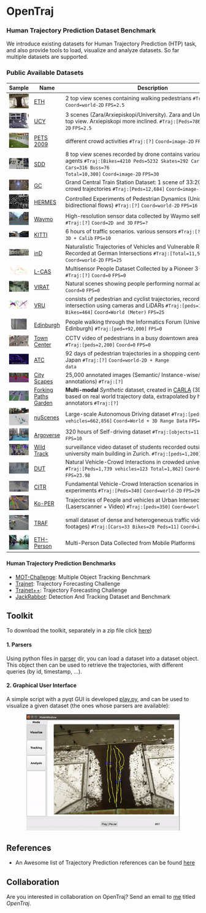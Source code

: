 # OpenTraj
### Human Trajectory Prediction Dataset Benchmark
We introduce existing datasets for Human Trajectory Prediction (HTP) task, and also provide tools to load, visualize and analyze datasets. So far multiple datasets are supported.

### Public Available Datasets

<!--begin(table_main)-->
| Sample | Name | &nbsp;&nbsp;&nbsp;&nbsp;&nbsp;&nbsp;&nbsp;&nbsp;&nbsp;&nbsp;&nbsp;&nbsp;&nbsp;&nbsp;&nbsp;&nbsp;&nbsp;&nbsp;&nbsp;&nbsp;&nbsp;&nbsp;&nbsp;&nbsp;&nbsp;&nbsp;&nbsp;&nbsp;&nbsp;&nbsp;&nbsp;&nbsp;&nbsp;&nbsp;&nbsp;&nbsp;&nbsp;&nbsp;&nbsp;&nbsp;&nbsp;&nbsp;&nbsp;&nbsp;&nbsp;&nbsp;&nbsp;&nbsp;&nbsp;&nbsp;Description&nbsp;&nbsp;&nbsp;&nbsp;&nbsp;&nbsp;&nbsp;&nbsp;&nbsp;&nbsp;&nbsp;&nbsp;&nbsp;&nbsp;&nbsp;&nbsp;&nbsp;&nbsp;&nbsp;&nbsp;&nbsp;&nbsp;&nbsp;&nbsp;&nbsp;&nbsp;&nbsp;&nbsp;&nbsp;&nbsp;&nbsp;&nbsp;&nbsp;&nbsp;&nbsp;&nbsp;&nbsp;&nbsp;&nbsp;&nbsp;&nbsp;&nbsp;&nbsp;&nbsp;&nbsp;&nbsp;&nbsp;&nbsp;&nbsp;&nbsp; | Ref | 
|----|----|----|----|
| ![](datasets/ETH/seq_eth/reference.png) | [ETH](datasets/ETH) | 2 top view scenes containing walking pedestrians <code>#Traj:[Peds=750]</code> <code>Coord=world-2D</code> <code>FPS=2.5</code> | [website](http://www.vision.ee.ethz.ch/en/datasets/) [paper](https://ethz.ch/content/dam/ethz/special-interest/baug/igp/photogrammetry-remote-sensing-dam/documents/pdf/pellegrini09iccv.pdf) | 
| ![](datasets/UCY/zara01/reference.png) | [UCY](datasets/UCY) | 3 scenes (Zara/Arxiepiskopi/University). Zara and University close to top view. Arxiepiskopi more inclined. <code>#Traj:[Peds=786]</code> <code>Coord=world-2D</code> <code>FPS=2.5</code> | [website](https://graphics.cs.ucy.ac.cy/research/downloads/crowd-data) [paper](https://onlinelibrary.wiley.com/doi/full/10.1111/j.1467-8659.2007.01089.x) | 
| ![](datasets/PETS-2009/reference.jpg) | [PETS 2009](datasets/PETS-2009) | different crowd activities <code>#Traj:[?]</code> <code>Coord=image-2D</code> <code>FPS=7</code> | [website](http://www.cvg.reading.ac.uk/PETS2009/data.html) [paper](https://projet.liris.cnrs.fr/imagine/pub/proceedings/AVSS-2010/data/4264a143.pdf) | 
| ![](datasets/SDD/coupa/video3/reference.jpg) | [SDD](datasets/SDD) | 8 top view scenes recorded by drone contains various types of agents <code>#Traj:[Bikes=4210 Peds=5232 Skates=292 Carts=174 Cars=316 Buss=76 Total=10,300]</code> <code>Coord=image-2D</code> <code>FPS=30</code> | [website](http://cvgl.stanford.edu/projects/uav_data) [paper](http://svl.stanford.edu/assets/papers/ECCV16social.pdf) [dropbox](https://www.dropbox.com/s/v9jvt4ln7t42m6m/StanfordDroneDataset.zip) | 
| ![](datasets/GC/reference.jpg) | [GC](datasets/GC) | Grand Central Train Station Dataset: 1 scene of 33:20 minutes of crowd trajectories <code>#Traj:[Peds=12,684]</code> <code>Coord=image-2D</code> <code>FPS=25</code> | [dropbox](https://www.dropbox.com/s/7y90xsxq0l0yv8d/cvpr2015_pedestrianWalkingPathDataset.rar) [paper](http://openaccess.thecvf.com/content_cvpr_2015/html/Yi_Understanding_Pedestrian_Behaviors_2015_CVPR_paper.html) | 
| ![](datasets/HERMES/reference.png) | [HERMES](datasets/HERMES) | Controlled Experiments of Pedestrian Dynamics (Unidirectional and bidirectional flows) <code>#Traj:[?]</code> <code>Coord=world-2D</code> <code>FPS=16</code> | [website](https://www.fz-juelich.de/ias/ias-7/EN/AboutUs/Projects/Hermes/_node.html) [data](https://www.fz-juelich.de/ias/ias-7/EN/Research/Pedestrian_Dynamics-Empiricism/_node.html) | 
| ![](datasets/Waymo/reference.jpg) | [Waymo](datasets/Waymo) | High-resolution sensor data collected by Waymo self-driving cars <code>#Traj:[?]</code> <code>Coord=2D and 3D</code> <code>FPS=?</code> | [website](https://waymo.com/open/) [github](https://github.com/waymo-research/waymo-open-dataset) | 
| ![](datasets/KITTI/reference.jpg) | [KITTI](datasets/KITTI) | 6 hours of traffic scenarios. various sensors <code>#Traj:[?]</code> <code>Coord=image-3D + Calib</code> <code>FPS=10</code> |  [website](http://www.cvlibs.net/datasets/kitti/) | 
| ![](datasets/InD/reference.png) | [inD](datasets/InD) | Naturalistic Trajectories of Vehicles and Vulnerable Road Users Recorded at German Intersections <code>#Traj:[Total=11,500]</code> <code>Coord=world-2D</code> <code>FPS=25</code> | [website](https://www.ind-dataset.com/) [paper](https://arxiv.org/pdf/1911.07602.pdf) | 
| ![](datasets/L-CAS/reference.png) | [L-CAS](datasets/L-CAS) | Multisensor People Dataset Collected by a Pioneer 3-AT robot <code>#Traj:[?]</code> <code>Coord=0</code> <code>FPS=0</code> | [website](https://lcas.lincoln.ac.uk/wp/research/data-sets-software/l-cas-multisensor-people-dataset/) | 
| ![](datasets/VIRAT/reference.png) | [VIRAT](datasets/VIRAT) | Natural scenes showing people performing normal actions <code>#Traj:[?]</code> <code>Coord=0</code> <code>FPS=0</code> | [website](http://viratdata.org/) | 
| ![](datasets/VRU/reference.png) | [VRU](datasets/VRU) | consists of pedestrian and cyclist trajectories, recorded at an urban intersection using cameras and LiDARs <code>#Traj:[peds=1068 Bikes=464]</code> <code>Coord=World (Meter)</code> <code>FPS=25</code> | [website](https://www.th-ab.de/ueber-uns/organisation/labor/kooperative-automatisierte-verkehrssysteme/trajectory-dataset) | 
| ![](datasets/Edinburgh/reference.jpg) | [Edinburgh](datasets/Edinburgh) | People walking through the Informatics Forum (University of Edinburgh) <code>#Traj:[ped=+92,000]</code> <code>FPS=0</code> | [website](http://homepages.inf.ed.ac.uk/rbf/FORUMTRACKING/) | 
| ![](datasets/Town-Center/reference.jpg) | [Town Center](datasets/Town-Center) | CCTV video of pedestrians in a busy downtown area in Oxford <code>#Traj:[peds=2,200]</code> <code>Coord=0</code> <code>FPS=0</code> | [website](https://megapixels.cc/datasets/oxford_town_centre/) | 
| ![](datasets/ATC/reference.png) | [ATC](datasets/ATC) | 92 days of pedestrian trajectories in a shopping center in Osaka, Japan <code>#Traj:[?]</code> <code>Coord=world-2D + Range data</code> | [website](https://irc.atr.jp/crest2010_HRI/ATC_dataset) | 
| ![](datasets/City-Scapes/reference.png) | [City Scapes](datasets/City-Scapes) | 25,000 annotated images (Semantic/ Instance-wise/ Dense pixel annotations) <code>#Traj:[?]</code> | [website](https://www.cityscapes-dataset.com/dataset-overview/) | 
| ![](datasets/Forking-Paths-Garden/reference.png) | [Forking Paths Garden](datasets/Forking-Paths-Garden) | **Multi-modal** _Synthetic_ dataset, created in [CARLA](https://carla.org) (3D simulator) based on real world trajectory data, extrapolated by human annotators <code>#Traj:[?]</code> | [website](https://next.cs.cmu.edu/multiverse/index.html) [github](https://github.com/JunweiLiang/Multiverse) [paper](https://arxiv.org/abs/1912.06445) | 
| ![](datasets/NuScenes/reference.png) | [nuScenes](datasets/NuScenes) | Large-scale Autonomous Driving dataset <code>#Traj:[peds=222,164 vehicles=662,856]</code> <code>Coord=World + 3D Range Data</code> <code>FPS=2</code> | [website](www.nuscences.org) | 
| ![](datasets/Argoverse/reference.jpg) | [Argoverse](datasets/Argoverse) | 320 hours of Self-driving dataset <code>#Traj:[objects=11,052]</code> <code>Coord=3D</code> <code>FPS=10</code> | [website](https://www.argoverse.org) | 
| ![](datasets/Wild-Track/reference.jpg) | [Wild Track](datasets/Wild-Track) | surveillance video dataset of students recorded outside the ETH university main building in Zurich. <code>#Traj:[peds=1,200]</code> | [website](https://megapixels.cc/wildtrack/) | 
| ![](datasets/DUT/reference.png) | [DUT](datasets/DUT) | Natural Vehicle-Crowd Interactions in crowded university campus <code>#Traj:[Peds=1,739 vehicles=123 Total=1,862]</code> <code>Coord=world-2D</code> <code>FPS=23.98</code> | [github](https://github.com/dongfang-steven-yang/vci-dataset-citr) [paper](https://arxiv.org/pdf/1902.00487.pdf) | 
| ![](datasets/CITR/reference.png) | [CITR](datasets/CITR) | Fundamental Vehicle-Crowd Interaction scenarios in controlled experiments <code>#Traj:[Peds=340]</code> <code>Coord=world-2D</code> <code>FPS=29.97</code> | [github](https://github.com/dongfang-steven-yang/vci-dataset-dut) [paper](https://arxiv.org/pdf/1902.00487.pdf) | 
| ![](datasets/Ko-PER/reference.png) | [Ko-PER](datasets/Ko-PER) | Trajectories of People and vehicles at Urban Intersections (Laserscanner + Video) <code>#Traj:[peds=350]</code> <code>Coord=world-2D</code> | [paper](https://www.uni-ulm.de/fileadmin/website_uni_ulm/iui.inst.110/Bilder/Forschung/Datensaetze/20141010_DatasetDocumentation.pdf) | 
| ![](datasets/TRAF/reference.png) | [TRAF](datasets/TRAF) | small dataset of dense and heterogeneous traffic videos in India (22 footages) <code>#Traj:[Cars=33 Bikes=20 Peds=11]</code> <code>Coord=image-2D</code> <code>FPS=10</code> | [website](https://gamma.umd.edu/researchdirections/autonomousdriving/trafdataset/) [gDrive](https://drive.google.com/drive/folders/1zKaeboslkqoLdTJbRMyQ0Y9JL3007LRr) [paper](https://arxiv.org/pdf/1812.04767.pdf) | 
| ![](datasets/ETH-Person/reference.png) | [ETH-Person](datasets/ETH-Person) | Multi-Person Data Collected from Mobile Platforms | [website](https://data.vision.ee.ethz.ch/cvl/aess/) | 

<!--end(table_main)-->

<!--
#### Other Trajectory Datasets
- [NGSim](https://catalog.data.gov/dataset/next-generation-simulation-ngsim-vehicle-trajectories)
- [Daimler](http://www.gavrila.net/Datasets/Daimler_Pedestrian_Benchmark_D/daimler_pedestrian_benchmark_d.html)
- [Cyclist](No Link)
- [highD](No Link)
-->

#### Human Trajectory Prediction Benchmarks
- [MOT-Challenge](https://motchallenge.net): Multiple Object Tracking Benchmark
- [Trajnet](http://trajnet.stanford.edu/): Trajectory Forecasting Challenge
- [Trajnet++](https://www.aicrowd.com/challenges/trajnet-a-trajectory-forecasting-challenge): Trajectory Forecasting Challenge
- [JackRabbot](https://jrdb.stanford.edu/): Detection And Tracking Dataset and Benchmark

## Toolkit
To download the toolkit, separately in a zip file click [here](https://downgit.github.io/#/home?url=https://github.com/amiryanj/OpenTraj/tree/master/toolkit))

#### 1. Parsers
Using python files in [parser](toolkit/parser) dir, you can load a dataset into a dataset object. This object then can be used to retrieve the trajectories, with different queries (by id, timestamp, ...).

#### 2. Graphical User Interface
A simple script with a pyqt GUI is developed [play.py](toolkit/play.py), and can be used to visualize a given dataset (the ones whose parsers are available):

<p align='center'>
  <img src='doc/figs/fig-opentraj-ui.gif' width='400px'\>
</p>


<!--
## Metrics
**1. ADE** (T<sub>obs</sub>, T<sub>pred</sub>):
Average Displacement Error (ADE), also called Mean Euclidean Distance (MED), measures the averages Euclidean distances between points of the predicted trajectory and the ground truth that have the same temporal distance from their respective start points. The function arguemnts are:
- T<sub>obs</sub> : observation period
- T<sub>pred</sub> : prediction period
<br/>
**2. FDE** (T<sub>obs</sub>, T<sub>pred</sub>):
Final Displacement Error (FDE) measures the distance between final predicted position and the ground truth position at the corresponding time point. The function arguemnts are:
- T<sub>obs</sub> : observation period
- T<sub>pred</sub> : prediction period
<br/>
## State-of-the-art Trajectory Prediction Algorithms
\* The numbers are derived from papers.
- [ ] setup benchmarking 
- [ ] update top 20 papers
-->
<!--
#### 1. ETH Dataset
-->

<!--begin(table_ETH)-->

<!--end(table_ETH)-->

<!--
`TBC`
-->

<!-- 
| [Social-Attention]() <sup>[REF](#references)</sup>                                  | ?  | ?  |
| [SoPhie]() <sup>[REF]()</sup>                                            | ?  | ?  |
| [CIDNN](github.com/svip-lab/CIDNN) <sup>[REF]()</sup>            | ?  | ?  |
| [Social-Etiquette]() <sup>[REF]()</sup>            | ?  | ?  |
| [ConstVel]() <sup>[REF]()</sup>            | ?  | ?  |
| [Scene-LSTM]() <sup>[REF]()</sup>            | ?  | ?  |
| [Peeking Into the Future]() <sup>[REF]()</sup>            | ?  | ?  |
| [SS-LSTM]() <sup>[REF]()</sup>            | ?  | ?  |
| [MX-LSTM]() <sup>[REF]()</sup>            | ?  | ?  |
| [Social-BiGAT]() <sup>[REF]()</sup>            | ?  | ?  |
| [SR-LSTM]() <sup>[REF]()</sup>            | ?  | ?  |
-->
<!--
&ast; The values are in meter, calculated with ADE(T<sub>obs</sub>=3.2<sub>s</sub>, T<sub>pred</sub>=4.8<sub>s</sub>) and FDE(T<sub>obs</sub>=3.2<sub>s</sub>, T<sub>pred</sub>=4.8<sub>s</sub>).
-->
<!--% Social Force => (https://ieeexplore.ieee.org/stamp/stamp.jsp?arnumber=5995468) -->
<!--% Social Attention => (https://www.ri.cmu.edu/wp-content/uploads/2018/08/main.pdf) -->

<!--
- [Social-Etiquette](https://infoscience.epfl.ch/record/230262/files/ECCV16social.pdf)
- [ConstVel(The simpler, the better)](https://arxiv.org/pdf/1903.07933)
- [Scene-LSTM](https://arxiv.org/pdf/1808.04018)
- [Peeking Into the Future](http://openaccess.thecvf.com/content_CVPR_2019/papers/Liang_Peeking_Into_the_Future_Predicting_Future_Person_Activities_and_Locations_CVPR_2019_paper.pdf)
- [SS-LSTM](https://ieeexplore.ieee.org/iel7/8345804/8354104/08354239.pdf)
- [MX-LSTM](http://openaccess.thecvf.com/content_cvpr_2018/papers/Hasan_MX-LSTM_Mixing_Tracklets_CVPR_2018_paper.pdf)
- [Social-BiGAT](http://papers.nips.cc/paper/8308-social-bigat-multimodal-trajectory-forecasting-using-bicycle-gan-and-graph-attention-networks.pdf)
- [SR-LSTM](http://openaccess.thecvf.com/content_CVPR_2019/papers/Zhang_SR-LSTM_State_Refinement_for_LSTM_Towards_Pedestrian_Trajectory_Prediction_CVPR_2019_paper.pdf)
-->
<!--
#### 2. UCY Dataset
`TBC`
-->
<!--begin(table-UCY)-->
<!-- 
| Method                                              | ZARA01 (ADE/FDE) | ZARA02 (ADE/FDE) | Students (ADE/FDE) |
| ------------------------------------------------------------------------------ | -- | -- | -- |
| [Social-Force]() <sup>[1](#references)</sup>                                   | ?  | ?  | ?  |
| [Social-Etiquette]() <sup>[REF]()</sup>                                        | ?  | ?  | ?  |
| [Social-LSTM]() <sup>[2](#references)</sup>                                    | ?  | ?  | ?  |
| [Social-GAN](github.com/agrimgupta92/sgan) <sup>[REF](#references)</sup>       | ?  | ?  | ?  |
| [CIDNN](github.com/svip-lab/CIDNN) <sup>[REF]()</sup>                          | ?  | ?  | ?  |
| [Social-Attention]() <sup>[REF](#references)</sup>                             | ?  | ?  | ?  |
| [Scene-LSTM]() <sup>[REF]()</sup>                                              | ?  | ?  | ?  |
| [ConstVel]() <sup>[REF]()</sup>                                                | ?  | ?  | ?  |
| [SoPhie]() <sup>[REF]()</sup>                                                  | ?  | ?  | ?  |
| [Social-Ways](github.com/amiryanj/socialways) <sup>[REF](#references)</sup>    | ?  | ?  | ?  |
| [Peeking Into the Future]() <sup>[REF]()</sup>                                 | ?  | ?  | ?  |
| [SS-LSTM]() <sup>[REF]()</sup>                                                 | ?  | ?  | ?  |
| [Social-BiGAT]() <sup>[REF]()</sup>                                            | ?  | ?  | ?  |
| [SR-LSTM]() <sup>[REF]()</sup>                                                 | ?  | ?  | ?  |
-->
<!--end(table-UCY)-->

<!--
#### 3. Other Datasets
- Stanford Drone Dataset (SDD)
<br/>
&nbsp;&nbsp;&nbsp;&nbsp;&nbsp;&nbsp; :small_blue_diamond: [Social-Etiquette](https://infoscience.epfl.ch/record/230262/files/ECCV16social.pdf)
&nbsp;&nbsp;&nbsp;&nbsp;&nbsp;&nbsp; :small_blue_diamond: [DESIRE](http://openaccess.thecvf.com/content_cvpr_2017/papers/Lee_DESIRE_Distant_Future_CVPR_2017_paper.pdf)
&nbsp;&nbsp;&nbsp;&nbsp;&nbsp;&nbsp; :small_blue_diamond: [SoPhie](http://openaccess.thecvf.com/content_CVPR_2019/papers/Sadeghian_SoPhie_An_Attentive_GAN_for_Predicting_Paths_Compliant_to_Social_CVPR_2019_paper.pdf)
&nbsp;&nbsp;&nbsp;&nbsp;&nbsp;&nbsp; :small_blue_diamond: [MATF](http://openaccess.thecvf.com/content_CVPR_2019/papers/Zhao_Multi-Agent_Tensor_Fusion_for_Contextual_Trajectory_Prediction_CVPR_2019_paper.pdf)
&nbsp;&nbsp;&nbsp;&nbsp;&nbsp;&nbsp; :small_blue_diamond: [Best of Many](http://openaccess.thecvf.com/content_cvpr_2018/papers/Bhattacharyya_Accurate_and_Diverse_CVPR_2018_paper.pdf)
<br/>
- Grand Central Station (GC):
<br/>
&nbsp;&nbsp;&nbsp;&nbsp;&nbsp;&nbsp; :small_blue_diamond: [CIDNN](http://openaccess.thecvf.com/content_cvpr_2018/papers/Xu_Encoding_Crowd_Interaction_CVPR_2018_paper.pdf)
<br/>
- KITI
<br/>
&nbsp;&nbsp;&nbsp;&nbsp;&nbsp;&nbsp; :small_blue_diamond: [R2P2](http://openaccess.thecvf.com/content_ECCV_2018/papers/Nicholas_Rhinehart_R2P2_A_ReparameteRized_ECCV_2018_paper.pdf)
-->

## References
<!--
#### (A) Main References:
- Who are you with and Where are you going? (Social Force), Yamaguchi et al. CVPR 2011. [paper]()
- Social LSTM: Human trajectory prediction in crowded spaces, Alahi et al. CVPR 2016. [paepr]()
- Learning social etiquette: Human trajectory understanding in crowded scenes, Robicquet et al. ECCV 2016. [paper](https://infoscience.epfl.ch/record/230262/files/ECCV16social.pdf) 
- Social GAN: Socially Acceptable Trajectories with Generative Adversarial Networks, Gupta et al. CVPR 2018. [paper]()
- Social Ways: Learning Multi-Modal Distributions of Pedestrian Trajectories with GANs, Amirian et al. CVPR 2019. [paper](), [code]()
-->

* An Awesome list of Trajectory Prediction references can be found [here](https://github.com/jiachenli94/Awesome-Interaction-aware-Trajectory-Prediction)
<!--
- Desire: Distant future prediction in dynamic scenes with interacting agents, Lee et al. CVPR 2017. [paper](http://openaccess.thecvf.com/content_cvpr_2017/papers/Lee_DESIRE_Distant_Future_CVPR_2017_paper.pdf)
- Sophie: An attentive gan for predicting paths compliant to social and physical constraints, Sadeghian et al. CVPR 2019. [paper](https://arxiv.org/pdf/1806.01482.pdf)
- [MATF (Multi-Agent Tensor Fusion)](http://openaccess.thecvf.com/content_CVPR_2019/papers/Zhao_Multi-Agent_Tensor_Fusion_for_Contextual_Trajectory_Prediction_CVPR_2019_paper.pdf)
- [Best of Many](http://openaccess.thecvf.com/content_cvpr_2018/papers/Bhattacharyya_Accurate_and_Diverse_CVPR_2018_paper.pdf)
-->

<!--
#### (B) Surveys:
&ast; ordered by time
- A Survey on Path Prediction Techniques for Vulnerable Road Users: From Traditional to Deep-Learning Approaches, ITSC 2019. [paper](https://ieeexplore.ieee.org/abstract/document/8917053)
- Human Motion Trajectory Prediction: A Survey, IJRR 2019 [arxiv](https://arxiv.org/abs/1905.06113)
- Autonomous vehicles that interact with pedestrians: A survey of theory and practice, ITS 2019. [arxiv](https://arxiv.org/abs/1805.11773)
- A literature review on the prediction of pedestrian behavior in urban scenarios, ITSC 2018. [paper](https://ieeexplore.ieee.org/abstract/document/8569415)
- Survey on Vision-Based Path Prediction, DAPI 2018. [arxiv](https://arxiv.org/abs/1811.00233)
- Trajectory data mining: an overview, TIST 2015. [paper](https://www.microsoft.com/en-us/research/wp-content/uploads/2015/09/TrajectoryDataMining-tist-yuzheng.pdf)
- A survey on motion prediction and risk assessment for intelligent vehicles, ROBOMECH 2014. [paper](https://core.ac.uk/download/pdf/81530180.pdf)
-->

## Collaboration
Are you interested in collaboration on OpenTraj? Send an email to [me](mailto:amiryan.j@gmail.com?subject=OpenTraj) titled *OpenTraj*.
